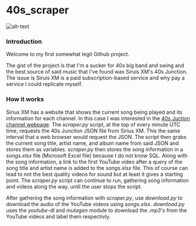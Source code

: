 # 40s_scraper
![alt-text](http://www.essexmobiledisco.co.uk/images/40s.jpg)

### Introduction

 Welcome to my first somewhat legit Github project.  
 
The gist of the project is that I'm a sucker for 40s big band and swing and the best source of said music that I've found was Siruis XM's 40s Junction.  The issue is Siruis XM is a paid subscription-based service and why pay a service I could replicate myself.  

### How it works
Sirius XM has a website that shows the current song being played and its information for each channel.  In this case I was interested in the [40s Juction channel webpage](https://www.siriusxm.com/40sJunction). The _scraper.py_ script, at the top of every minute UTC time, requests the 40s Junciton JSON file from Sirius XM.  This the same interval that a web browser would request the JSON. The script then grabs the current song title, artist name, and album name from said JSON and stores them as variables. _scraper.py_  then stores the song information in a _songs.xlsx_ file (Microsoft Excel file) because I do not know SQL.  Along with the song information, a link to the first YouTube video after a query of the song title and artist name is added to the _songs.xlsx_ file.  This of course can lead to not the best quality videos for sound but at least it gives a starting point. The _scraper.py_ script can continue to run, gathering song information and videos along the way, until the user stops the script.

After gathering the song information with _scraper.py_, use _download.py_ to download the audio of the YouTube videos using _songs.xlsx_.  _download.py_ uses the _youtube-dl_ and _mutagen_ module to download the _.mp3's_ from the YouTube videos and label them respectivly. 
